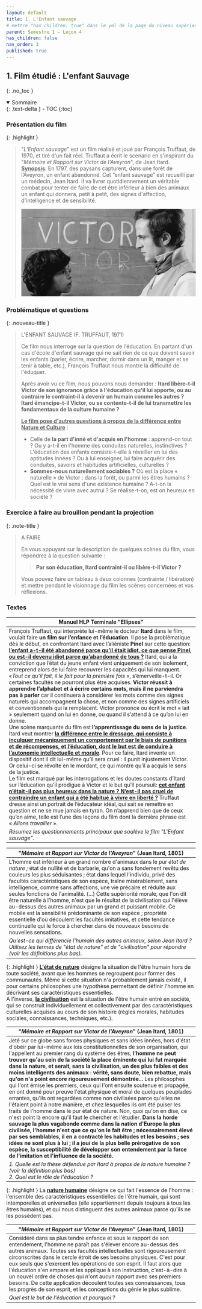 ```yaml
---
layout: default
title: 1. L'Enfant sauvage
# mettre "has_children: true" dans le yml de la page du niveau supérieur
parent: Semestre 1 – Leçon 4
has_children: false
nav_order: 3
published: true
---
```

## 1. Film étudié : L'enfant Sauvage
{: .no_toc }

<details open markdown="block">
  <summary>
    Sommaire
  </summary>
  {: .text-delta }
- TOC
{:toc}
</details>

### Présentation du film

{: .highlight }
>"*L'Enfant sauvage*" est un film réalisé et joué par François Truffaut, de 1970, et tiré d'un fait réel. Truffaut a écrit le scenario en s'inspirant du "*Mémoire et Rapport sur Victor de l'Aveyron*", de Jean Itard.   
> **<u>Synopsis</u>**. En 1797, des paysans capturent, dans une forêt de l’Aveyron, un enfant abandonné. Cet “enfant sauvage” est recueilli par un médecin, Jean Itard. Il va livrer quotidiennement un véritable combat pour tenter de faire de cet être inférieur à bien des animaux un enfant qui donnera, petit à petit, des signes d'affection, d'intelligence et de sensibilité. 
>
> <img src="../../assets/img/victor.jpeg" style="zoom:200%;" /> 


### Problématique et questions

{: .nouveau-title }
> L'ENFANT SAUVAGE (F. TRUFFAUT, 1971)
> 
>Ce film nous interroge sur la question de l'éducation. En partant d'un cas d'école d'enfant sauvage qui ne sait rien de ce que doivent savoir les enfants (parler, écrire, marcher, dormir dans un lit, manger et se tenir à table, etc.), François Truffaut nous montre la difficulté de l'éduquer.  
>
>Après avoir vu ce film, nous pouvons nous demander : **Itard libère-t-il Victor de son ignorance grâce à l'éducation qu'il lui apporte, ou au contraire le contraint-il à devenir un humain comme les autres ? Itard émancipe-t-il Victor, ou se contente-t-il de lui transmettre les fondamentaux de la culture humaine ?**
>
>**<u>Le film pose d'autres questions à propos de la différence entre Nature et Culture</u>** :
>
> - Celle de **la part d'inné et d'acquis en l'homme** : apprend-on tout ? Ou y a-t-il en l'homme des conduites naturelles, instinctives ? L'éducation des enfants consiste-t-elle à réveiller en lui des aptitudes innées ? Ou à lui enseigner, lui faire acquérir des conduites, savoirs et  habitudes artificielles, culturelles ? 
> - **Sommes-nous naturellement sociables ?** Où est la place « naturelle » de Victor : dans la forêt, ou parmi les êtres humains ? Quel est le vrai sens d'une existence humaine ? A-t-on la nécessité de vivre avec autrui ? Se réalise-t-on, est on heureux en société ? 


### Exercice à faire au brouillon pendant la projection

{: .note-title }
> A FAIRE
>
> En vous appuyant sur la description de quelques scènes du film, vous répondrez à la question suivante :
> 
> >**Par son éducation, Itard contraint-il ou libère-t-il Victor ?**
> 
>Vous pouvez faire un tableau à deux colonnes (contrainte / libération) et mettre pendant le visionnage du film les scènes concernées et vos réflexions.

### Textes

| Manuel HLP Terminale "Ellipses"                              |
| ------------------------------------------------------------ |
| François Truffaut, qui interprète lui-même le docteur **Itard** dans le film, voulait faire **un film sur l’enfance et l’éducation**. Il pose la problématique dès le début, en confrontant Itard avec l’aliéniste **Pinel** sur cette question: **<u>l’enfant a-t-il été abandonné parce qu’il était idiot, ce que pense Pinel, ou est-il devenu idiot parce qu’abandonné de tous ?</u>** Itard, qui a la conviction que l’état du jeune enfant vient uniquement de son isolement, entreprend alors de lui faire recouvrer les capacités qui lui manquent. «*Tout ce qu’il fait, il le fait pour la première fois* », s’émerveille-t-il. Or certaines facultés ne pourront plus être acquises. **Victor réussit à apprendre l’alphabet et à écrire certains mots, mais il ne parviendra pas à parler** car il continuera à considérer les mots comme des signes naturels qui accompagnent la chose, et non comme des signes artificiels et conventionnels qui la remplacent. Victor prononce ou écrit le mot « lait » seulement quand on lui en donne, ou quand il s’attend à ce qu’on lui en donne. <br/>Une scène marquante du film est **l’apprentissage du sens de la justice**. Itard veut montrer **<u>la différence entre le dressage, qui consiste à inculquer mécaniquement un comportement par le biais de punitions et de récompenses, et l’éducation, dont le but est de conduire à l’autonomie intellectuelle et morale</u>**. Pour ce faire, Itard invente un dispositif dont il dit lui-même qu’il sera cruel : il punit injustement Victor. Or celui-ci se révolte en le mordant, ce qui montre qu’il a acquis le sens de la justice. <br />Le film est marqué par les interrogations et les doutes constants d’Itard sur l’éducation qu’il prodigue à Victor et le but qu’il poursuit: **<u>cet enfant n’était-il pas plus heureux dans la nature ? N’est-il pas cruel de contraindre un enfant qui a été habitué à vivre en liberté ?</u>** Truffaut dresse ainsi un portrait de l’éducateur idéal, qui sait se remettre en question et ne se mue jamais en tyran. On n’apprend bien que de ceux qu’on aime, telle est l’une des leçons du film dont la dernière phrase est « *Allons travailler* ». |
| *Résumez les questionnements principaux que soulève le film "L'Enfant sauvage".* |

| "*Mémoire et Rapport sur Victor de l'Aveyron*" (Jean Itard, 1801) |
| ------------------------------------------------------------ |
| L'homme est inférieur à un grand nombre d'animaux dans le pur *état de nature*  *;* état de nullité et de barbarie, qu'on a sans fondement revêtu des couleurs les plus séduisantes ; état dans lequel l'individu, privé des facultés caractéristiques de son espèce, traîne misérablement, sans intelligence, comme sans affections, une vie précaire et réduite aux seules fonctions de l'animalité. (...) Cette supériorité morale, que l'on dit être naturelle à l'homme, n'est que le résultat de la civilisation qui l'élève au-dessus des autres animaux par un grand et puissant mobile. Ce mobile est la sensibilité prédominante de son espèce ; propriété essentielle d'où découlent les facultés imitatives, et cette ten­dance continuelle qui le force à chercher dans de nouveaux besoins de nouvelles sensations. |
| *Qu'est-ce qui différencie l'humain des autres animaux, selon Jean Itard ? Utilisez les termes de "état de nature" et de "civilisation" pour répondre (voir les définitions plus bas).* |

{: .highlight }
**<u>L'état de nature</u>** désigne la situation de l'être humain hors de toute société, avant que les hommes se regroupent pour former des communautés. Même si cette situation n'a probablement jamais existé, il pour certains philosophes une hypothèse permettant de définir l'homme en décrivant ses caractéristiques essentielles.  
A l'inverse, **<u>la civilisation</u>** est la situation de l'être humain entré en société, qui se construit individuellement et collectivement par des caractéristiques culturelles acquises au cours de son histoire (règles morales, habitudes sociales, connaissances, techniques, etc.).


| "*Mémoire et Rapport sur Victor de l'Aveyron*" (Jean Itard, 1801) |
| ----------------------------------------------------------- |
| Jeté sur ce globe sans forces physiques et sans idées innées, hors d'état d'obéir par lui-même aux lois constitutionnelles de son organisation, qui l'appellent au premier rang du système des êtres, **l'homme ne peut trouver qu'au sein de la société la place éminente qui lui fut marquée dans la nature, et serait, sans la civilisation, un des plus faibles et des moins intelligents des animaux : vérité, sans doute, bien rebattue, mais qu'on n'a point encore rigoureusement démon­trée...** Les philosophes qui l'ont émise les premiers, ceux qui l'ont ensuite soutenue et propagée, en ont donné pour preuve l'état physique et moral de quelques peuplades errantes, qu'ils ont regardées comme non civilisées parce qu'elles ne l'étaient point à notre manière, et chez lesquelles ils ont été puiser les traits de l'homme dans le pur état de nature. Non, quoi qu'on en dise, ce n'est point là encore qu'il faut le chercher et l'étudier. **Dans la horde sauvage la plus vagabonde comme dans la nation d'Europe la plus civilisée, l'homme n'est que ce qu'on le fait être ; nécessairement élevé par ses semblables, il en a contracté les habitudes et les besoins ; ses idées ne sont plus à lui ; il a joui de la plus belle prérogative de son espèce, la susceptibilité de développer son entendement par la force de l'imitation et l'influence de la société.** |
| *1.  Quelle est la thèse défendue par Itard à propos de la nature humaine ? (voir la définition plus bas) <br />2.  Quel est le rôle de l'éducation ?* |

{: .highlight }
La **<u>nature humaine</u>** désigne ce qui fait l'essence de l'homme : l'ensemble des caractéristiques essentielles de l'être humain, qui sont intemporelles et universelles (elle appartiennent depuis toujours à tous les êtres humains), et qui nous distinguent des autres animaux parce qu'ils ne les possèdent pas.


| "*Mémoire et Rapport sur Victor de l'Aveyron*" (Jean Itard, 1801) |
| ------------------------------------------------------------ |
| Considéré dans sa plus tendre enfance et sous le rapport de son entendement, l'homme ne paraît pas s'élever encore au-dessus des autres animaux. Toutes ses facultés intellectuelles sont rigoureusement circonscrites dans le cercle étroit de ses besoins physiques. C'est pour eux seuls que s'exercent les opérations de son esprit. Il faut alors que l'éducation s'en empare et les applique à son instruction, c'est-à-dire à un nouvel ordre de choses qui n'ont aucun rapport avec ses pre­miers besoins. De cette application découlent toutes ses connaissances, tous les progrès de son esprit, et les conceptions du génie le plus sublime. |
| *Quel est le but de l'éducation et pourquoi ?*                 |




